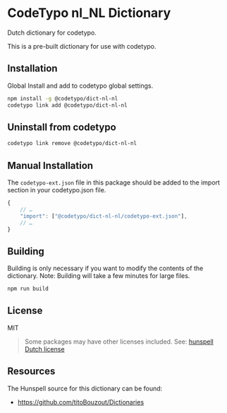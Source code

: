# CodeTypo nl_NL Dictionary

Dutch dictionary for codetypo.

This is a pre-built dictionary for use with codetypo.

## Installation

Global Install and add to codetypo global settings.

```sh
npm install -g @codetypo/dict-nl-nl
codetypo link add @codetypo/dict-nl-nl
```

## Uninstall from codetypo

```sh
codetypo link remove @codetypo/dict-nl-nl
```

## Manual Installation

The `codetypo-ext.json` file in this package should be added to the import section in your codetypo.json file.

```javascript
{
    // …
    "import": ["@codetypo/dict-nl-nl/codetypo-ext.json"],
    // …
}
```

## Building

Building is only necessary if you want to modify the contents of the dictionary. Note: Building will take a few minutes for large files.

```sh
npm run build
```

## License

MIT

> Some packages may have other licenses included.
> See: [hunspell Dutch license](https://github.com/khulnasoft/codetypo/blob/main/dictionaries/nl_NL/src/hunspell/license)

## Resources

The Hunspell source for this dictionary can be found:

- https://github.com/titoBouzout/Dictionaries
